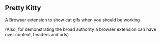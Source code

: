 ## Pretty Kitty

A Browser extension to show cat gifs when you should be working

(Also, for demonstrating the broad authority a browser extension can have over content, headers and urls)
